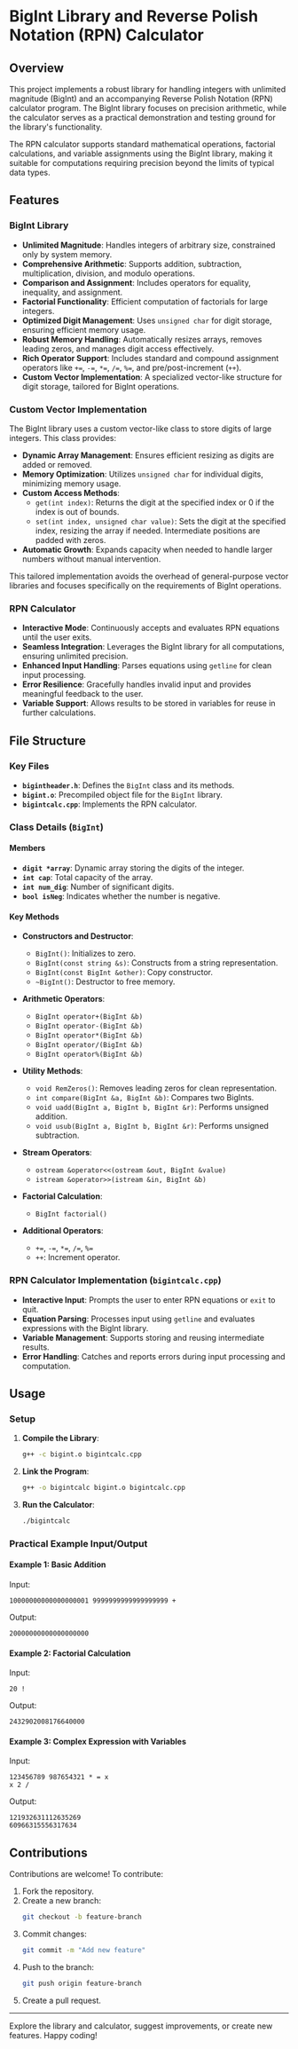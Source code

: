 # BigInt Library and Reverse Polish Notation (RPN) Calculator

## Overview

This project implements a robust library for handling integers with unlimited magnitude (BigInt) and an accompanying Reverse Polish Notation (RPN) calculator program. The BigInt library focuses on precision arithmetic, while the calculator serves as a practical demonstration and testing ground for the library's functionality.

The RPN calculator supports standard mathematical operations, factorial calculations, and variable assignments using the BigInt library, making it suitable for computations requiring precision beyond the limits of typical data types.

## Features

### BigInt Library
- **Unlimited Magnitude**: Handles integers of arbitrary size, constrained only by system memory.
- **Comprehensive Arithmetic**: Supports addition, subtraction, multiplication, division, and modulo operations.
- **Comparison and Assignment**: Includes operators for equality, inequality, and assignment.
- **Factorial Functionality**: Efficient computation of factorials for large integers.
- **Optimized Digit Management**: Uses `unsigned char` for digit storage, ensuring efficient memory usage.
- **Robust Memory Handling**: Automatically resizes arrays, removes leading zeros, and manages digit access effectively.
- **Rich Operator Support**: Includes standard and compound assignment operators like `+=`, `-=`, `*=`, `/=`, `%=`, and pre/post-increment (`++`).
- **Custom Vector Implementation**: A specialized vector-like structure for digit storage, tailored for BigInt operations.

### Custom Vector Implementation

The BigInt library uses a custom vector-like class to store digits of large integers. This class provides:
- **Dynamic Array Management**: Ensures efficient resizing as digits are added or removed.
- **Memory Optimization**: Utilizes `unsigned char` for individual digits, minimizing memory usage.
- **Custom Access Methods**:
  - `get(int index)`: Returns the digit at the specified index or 0 if the index is out of bounds.
  - `set(int index, unsigned char value)`: Sets the digit at the specified index, resizing the array if needed. Intermediate positions are padded with zeros.
- **Automatic Growth**: Expands capacity when needed to handle larger numbers without manual intervention.

This tailored implementation avoids the overhead of general-purpose vector libraries and focuses specifically on the requirements of BigInt operations.

### RPN Calculator
- **Interactive Mode**: Continuously accepts and evaluates RPN equations until the user exits.
- **Seamless Integration**: Leverages the BigInt library for all computations, ensuring unlimited precision.
- **Enhanced Input Handling**: Parses equations using `getline` for clean input processing.
- **Error Resilience**: Gracefully handles invalid input and provides meaningful feedback to the user.
- **Variable Support**: Allows results to be stored in variables for reuse in further calculations.

## File Structure

### Key Files

- **`bigintheader.h`**: Defines the `BigInt` class and its methods.
- **`bigint.o`**: Precompiled object file for the `BigInt` library.
- **`bigintcalc.cpp`**: Implements the RPN calculator.

### Class Details (`BigInt`)

#### Members
- **`digit *array`**: Dynamic array storing the digits of the integer.
- **`int cap`**: Total capacity of the array.
- **`int num_dig`**: Number of significant digits.
- **`bool isNeg`**: Indicates whether the number is negative.

#### Key Methods
- **Constructors and Destructor**:
  - `BigInt()`: Initializes to zero.
  - `BigInt(const string &s)`: Constructs from a string representation.
  - `BigInt(const BigInt &other)`: Copy constructor.
  - `~BigInt()`: Destructor to free memory.

- **Arithmetic Operators**:
  - `BigInt operator+(BigInt &b)`
  - `BigInt operator-(BigInt &b)`
  - `BigInt operator*(BigInt &b)`
  - `BigInt operator/(BigInt &b)`
  - `BigInt operator%(BigInt &b)`

- **Utility Methods**:
  - `void RemZeros()`: Removes leading zeros for clean representation.
  - `int compare(BigInt &a, BigInt &b)`: Compares two BigInts.
  - `void uadd(BigInt a, BigInt b, BigInt &r)`: Performs unsigned addition.
  - `void usub(BigInt a, BigInt b, BigInt &r)`: Performs unsigned subtraction.

- **Stream Operators**:
  - `ostream &operator<<(ostream &out, BigInt &value)`
  - `istream &operator>>(istream &in, BigInt &b)`

- **Factorial Calculation**:
  - `BigInt factorial()`

- **Additional Operators**:
  - `+=`, `-=`, `*=`, `/=`, `%=`
  - `++`: Increment operator.

### RPN Calculator Implementation (`bigintcalc.cpp`)

- **Interactive Input**: Prompts the user to enter RPN equations or `exit` to quit.
- **Equation Parsing**: Processes input using `getline` and evaluates expressions with the BigInt library.
- **Variable Management**: Supports storing and reusing intermediate results.
- **Error Handling**: Catches and reports errors during input processing and computation.

## Usage

### Setup

1. **Compile the Library**:
   ```bash
   g++ -c bigint.o bigintcalc.cpp
   ```

2. **Link the Program**:
   ```bash
   g++ -o bigintcalc bigint.o bigintcalc.cpp
   ```

3. **Run the Calculator**:
   ```bash
   ./bigintcalc
   ```

### Practical Example Input/Output

#### Example 1: Basic Addition
Input:
```plaintext
10000000000000000001 9999999999999999999 +
```
Output:
```plaintext
20000000000000000000
```

#### Example 2: Factorial Calculation
Input:
```plaintext
20 !
```
Output:
```plaintext
2432902008176640000
```

#### Example 3: Complex Expression with Variables
Input:
```plaintext
123456789 987654321 * = x
x 2 /
```
Output:
```plaintext
121932631112635269
60966315556317634
```

## Contributions

Contributions are welcome! To contribute:

1. Fork the repository.
2. Create a new branch:
   ```bash
   git checkout -b feature-branch
   ```
3. Commit changes:
   ```bash
   git commit -m "Add new feature"
   ```
4. Push to the branch:
   ```bash
   git push origin feature-branch
   ```
5. Create a pull request.


---

Explore the library and calculator, suggest improvements, or create new features. Happy coding!


